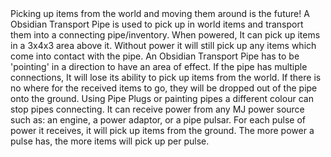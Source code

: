 <lore>
Picking up items from the world and moving them around is the future!
</lore>
<no_lore>
A Obsidian Transport Pipe is used to pick up in world items and transport them into a connecting pipe/inventory.
</no_lore>

<recipes stack="buildcrafttransport:pipe_items_obsidian_colorless"/>

<chapter name="Pipe Operation"/>
When powered, It can pick up items in a 3x4x3 area above it.
Without power it will still pick up any items which come into contact with the pipe.

<chapter name="Pipe Direction"/>
An Obsidian Transport Pipe has to be 'pointing' in a direction to have an area of effect.
If the pipe has multiple connections, It will lose its ability to pick up items from the world.

<chapter name="Pipe Mechanics"/>
If there is no where for the received items to go, they will be dropped out of the pipe onto the ground.
Using Pipe Plugs or painting pipes a different colour can stop pipes connecting.

<chapter name="Powering"/>
It can receive power from any MJ power source such as: an engine, a power adaptor, or a pipe pulsar.
<link to="buildcraftcore:block/engine_wood"/>
<link to="buildcrafttransport:item/plug_power_adaptor"/>
<link to="buildcraftsilicon:item/plug_pulsar"/> 
For each pulse of power it receives, it will pick up items from the ground.
The more power a pulse has, the more items will pick up per pulse.

<usages stack="buildcrafttransport:pipe_items_obsidian_colorless"/>
